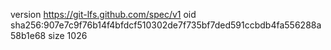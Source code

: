 version https://git-lfs.github.com/spec/v1
oid sha256:907e7c9f76b14f4bfdcf510302de7f735bf7ded591ccbdb4fa556288a58b1e68
size 1026
